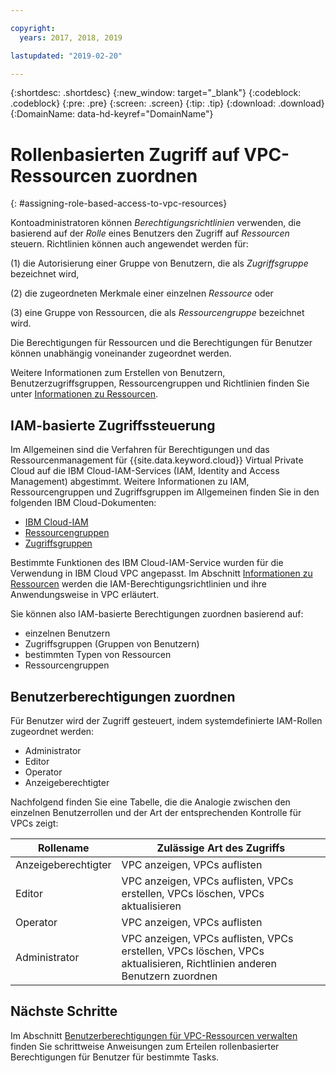 ```yaml
---

copyright:
  years: 2017, 2018, 2019

lastupdated: "2019-02-20"

---
```


{:shortdesc: .shortdesc}
{:new_window: target="_blank"}
{:codeblock: .codeblock}
{:pre: .pre}
{:screen: .screen}
{:tip: .tip}
{:download: .download}
{:DomainName: data-hd-keyref="DomainName"}

# Rollenbasierten Zugriff auf VPC-Ressourcen zuordnen
{: #assigning-role-based-access-to-vpc-resources}

Kontoadministratoren können _Berechtigungsrichtlinien_ verwenden, die basierend auf der _Rolle_ eines Benutzers den Zugriff auf _Ressourcen_ steuern. Richtlinien können auch angewendet werden für:

(1) die Autorisierung einer Gruppe von Benutzern, die als _Zugriffsgruppe_ bezeichnet wird,

(2) die zugeordneten Merkmale einer einzelnen _Ressource_ oder

(3) eine Gruppe von Ressourcen, die als _Ressourcengruppe_ bezeichnet wird.

Die Berechtigungen für Ressourcen und die Berechtigungen für Benutzer können unabhängig voneinander zugeordnet werden.

Weitere Informationen zum Erstellen von Benutzern, Benutzerzugriffsgruppen, Ressourcengruppen und Richtlinien finden Sie unter [Informationen zu Ressourcen](/docs/infrastructure/vpc?topic=vpc-about-vpc-infrastructure-resources).

## IAM-basierte Zugriffssteuerung

Im Allgemeinen sind die Verfahren für Berechtigungen und das Ressourcenmanagement für {{site.data.keyword.cloud}} Virtual Private Cloud auf die IBM Cloud-IAM-Services (IAM, Identity and Access Management) abgestimmt. Weitere Informationen zu IAM, Ressourcengruppen und Zugriffsgruppen im Allgemeinen finden Sie in den folgenden IBM Cloud-Dokumenten:

* [IBM Cloud-IAM](https://{DomainName}/docs/iam/quickstart.html#getstarted)
* [Ressourcengruppen](https://{DomainName}/docs/overview/resource-groups.html#whatis)
* [Zugriffsgruppen](https://{DomainName}/docs/overview/manageaccess.html#cloudaccess)

Bestimmte Funktionen des IBM Cloud-IAM-Service wurden für die Verwendung in IBM Cloud VPC angepasst. Im Abschnitt [Informationen zu Ressourcen](/docs/infrastructure/vpc?topic=vpc-about-vpc-infrastructure-resources) werden die IAM-Berechtigungsrichtlinien und ihre Anwendungsweise in VPC erläutert.

Sie können also IAM-basierte Berechtigungen zuordnen basierend auf:

* einzelnen Benutzern
* Zugriffsgruppen (Gruppen von Benutzern)
* bestimmten Typen von Ressourcen
* Ressourcengruppen

## Benutzerberechtigungen zuordnen

Für Benutzer wird der Zugriff gesteuert, indem systemdefinierte IAM-Rollen zugeordnet werden:

* Administrator
* Editor
* Operator
* Anzeigeberechtigter

Nachfolgend finden Sie eine Tabelle, die die Analogie zwischen den einzelnen Benutzerrollen und der Art der entsprechenden Kontrolle für VPCs zeigt:

| Rollename | Zulässige Art des Zugriffs |
|-----------|-------------------------|
| Anzeigeberechtigter | VPC anzeigen, VPCs auflisten  |
| Editor | VPC anzeigen, VPCs auflisten, VPCs erstellen, VPCs löschen, VPCs aktualisieren |
| Operator | VPC anzeigen, VPCs auflisten  |
| Administrator |VPC anzeigen, VPCs auflisten, VPCs erstellen, VPCs löschen, VPCs aktualisieren, Richtlinien anderen Benutzern zuordnen |


## Nächste Schritte

Im Abschnitt [Benutzerberechtigungen für VPC-Ressourcen verwalten](/docs/infrastructure/vpc?topic=vpc-managing-user-permissions-for-vpc-resources) finden Sie schrittweise Anweisungen zum Erteilen rollenbasierter Berechtigungen für Benutzer für bestimmte Tasks.
